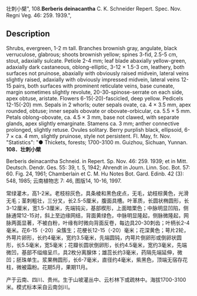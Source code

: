 壮刺小檗",
108.**Berberis deinacantha** C. K. Schneider Repert. Spec. Nov. Regni Veg. 46: 259. 1939.",

## Description
Shrubs, evergreen, 1-2 m tall. Branches brownish gray, angulate, black verruculose, glabrous; shoots brownish yellow; spines 3-fid, 2.5-5 cm, stout, adaxially sulcate. Petiole 2-4 mm; leaf blade abaxially yellow-green, adaxially dark castaneous, oblong-elliptic, 3-12 × 1.5-3 cm, leathery, both surfaces not pruinose, abaxially with obviously raised midvein, lateral veins slightly raised, adaxially with obviously impressed midvein, lateral veins 12-15 pairs, both surfaces with prominent reticulate veins, base cuneate, margin sometimes slightly revolute, 20-30-spinose-serrate on each side, apex obtuse, aristate. Flowers 6-15(-20)-fascicled, deep yellow. Pedicels 12-15(-20) mm. Sepals in 2 whorls; outer sepals ovate, ca. 4 × 3.5 mm, apex rounded, obtuse; inner sepals obovate or obovate-orbicular, ca. 5.5 × 5 mm. Petals oblong-obovate, ca. 4.5 × 3 mm, base not clawed, with separate glands, apex slightly emarginate. Stamens ca. 3 mm; anther connective prolonged, slightly retuse. Ovules solitary. Berry purplish black, ellipsoid, 6-7 × ca. 4 mm, slightly pruinose, style not persistent. Fl. May, fr. Nov.
  "Statistics": "● Thickets, forests; 1700-3100 m. Guizhou, Sichuan, Yunnan.
**108．壮刺小檗**

Berberis deinacantha Schneid. in Repert. Sp. Nov. 46: 259. 1939; et in Mitt. Deutsch. Dendr. Ges. 55: 39, t. 5, 1942; Ahrendt in Journ. Linn. Soc. Bot. 57: 60. Fig. 24, 1961; Chamberlain et C. M. Hu Notes Bot. Gard. Edinb. 42 (3): 548, 1985; 云南植物志 7: 46, 图版14, 10-16, 1997.

常绿灌木，高1-2米。老枝棕灰色，具条棱和黑色疣点，无毛，幼枝棕黄色，光滑无毛；茎刺粗壮，三分叉，长2.5-5厘米，腹面具槽。叶革质，长圆状椭圆形，长3-12厘米，宽1.5-3厘米，先端钝尖，基部楔形，上面暗栗色；中脉明显凹陷，侧脉通常12-15对，斜上至边缘网结，背面黄绿色，中脉明显隆起，侧脉微隆起，网脉两面显著，不被白粉，叶缘有时微向背面反卷，每边具20-30刺齿；叶柄长2-4毫米。花6-15（-20）朵簇生；花梗长12-15（-20）毫米；花深黄色；萼片2轮，外萼片卵形，长约4毫米，宽约3.5毫米，先端圆钝，内萼片倒卵形或倒卵状圆形，长5.5毫米，宽5毫米；花瓣长圆状倒卵形，长约4.5毫米，宽约3毫米，先端微凹，基部不缢缩呈爪，具2枚分离腺体；雄蕊长约3毫米，药隔先端延伸，微凹；胚珠单生。浆果椭圆形，长6-7毫米，直径约4毫米，紫黑色，顶端无宿存花柱，微被霜粉。花期5月，果期11月。

产于云南、四川、贵州。生于山坡灌丛中、云杉林下或疏林中。海拔1700-3100米。模式标本采自云南剑川。
